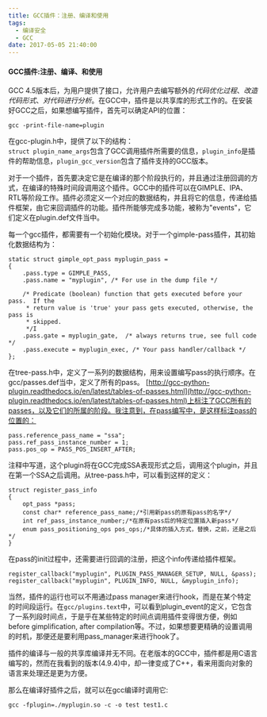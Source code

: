 ```yaml
---
title: GCC插件：注册、编译和使用
tags:
  - 编译安全
  - GCC
date: 2017-05-05 21:40:00
---
```

#### GCC插件:注册、编译、和使用
GCC 4.5版本后，为用户提供了接口，允许用户去编写额外的*代码优化过程*、*改造代码形式*、*对代码进行分析*。在GCC中，插件是以共享库的形式工作的。在安装好GCC之后，如果想编写插件，首先可以确定API的位置：

	gcc -print-file-name=plugin
	
在gcc-plugin.h中，提供了以下的结构：  
`struct plugin_name_args`包含了GCC调用插件所需要的信息，`plugin_info`是插件的帮助信息，`plugin_gcc_version`包含了插件支持的GCC版本。  

对于一个插件，首先要决定它是在编译的那个阶段执行的，并且通过注册回调的方式，在编译的特殊时间段调用这个插件。GCC中的插件可以在GIMPLE、IPA、RTL等阶段工作。插件必须定义一个对应的数据结构，并且将它的信息，传递给插件框架，由它来回调插件的功能。插件所能够完成多功能，被称为"events"，它们定义在plugin.def文件当中。

每一个gcc插件，都需要有一个初始化模块。对于一个gimple-pass插件，其初始化数据结构为：

	static struct gimple_opt_pass myplugin_pass = 
    {
        .pass.type = GIMPLE_PASS,
        .pass.name = "myplugin", /* For use in the dump file */
    
        /* Predicate (boolean) function that gets executed before your pass.  If the
         * return value is 'true' your pass gets executed, otherwise, the pass is
         * skipped.
         */I
        .pass.gate = myplugin_gate,  /* always returns true, see full code */
        .pass.execute = myplugin_exec, /* Your pass handler/callback */
    };
    
在tree-pass.h中，定义了一系列的数据结构，用来设置编写pass的执行顺序。在gcc/passes.def当中，定义了所有的pass。
[http://gcc-python-plugin.readthedocs.io/en/latest/tables-of-passes.html](http://gcc-python-plugin.readthedocs.io/en/latest/tables-of-passes.html)上标注了GCC所有的passes，以及它们的所属的阶段。我注意到，在pass编写中，是这样标注pass的位置的：

	pass.reference_pass_name = "ssa";
	pass.ref_pass_instance_number = 1;
	pass.pos_op = PASS_POS_INSERT_AFTER;
	
注释中写道，这个plugin将在GCC完成SSA表现形式之后，调用这个plugin，并且在第一个SSA之后调用。从tree-pass.h中，可以看到这样的定义：
	
	struct register_pass_info
	{
		opt_pass *pass;
		const char* reference_pass_name;/*引用新pass的原有pass的名字*/
		int ref_pass_instance_number;/*在原有pass后的特定位置插入新pass*/
		enum pass_positioning_ops pos_ops;/*具体的插入方式，替换，之前，还是之后*/
	}
在pass的init过程中，还需要进行回调的注册，把这个info传递给插件框架。

	register_callback("myplugin", PLUGIN_PASS_MANAGER_SETUP, NULL, &pass);
	register_callback("myplugin", PLUGIN_INFO, NULL, &myplugin_info);
	
当然，插件的运行也可以不用通过pass manager来进行hook，而是在某个特定的时间段运行。在`gcc/plugins.text`中，可以看到plugin_event的定义，它包含了一系列段时间点，于是乎在某些特定的时间点调用插件变得很方便，例如before gimplification, after compilation等。不过，如果想要更精确的设置调用的时机，那便还是要利用pass_manager来进行hook了。  

插件的编译与一般的共享库编译并无不同。在老版本的GCC中，插件都是用C语言编写的，然而在我看到的版本(4.9.4)中，却一律变成了C++，看来用面向对象的语言来处理还是更为方便。  

那么在编译好插件之后，就可以在gcc编译时调用它:
	
	gcc -fplugin=./myplugin.so -c -o test test1.c